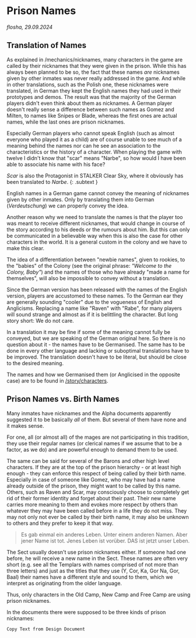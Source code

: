 # Prison Names

*flosha, 29.09.2024*

## Translation of Names

As explained in /mechanics/nicknames, many characters in the game are called by their nicknames that they were given in the prison. While this has always been planned to be so, the fact that these names *are* nicknames given by other inmates was never really addressed in the game. And while in other translations, such as the Polish one, these nicknames were translated, in German they kept the English names they had used in their prototypes and demos. The result was that the majority of the German players didn't even think about them as nicknames. A German player doesn't really sense a difference between such names as Gomez and Milten, to names like Snipes or Blade, whereas the first ones are actual names, while the last ones are prison nicknames. 

Especially German players who cannot speak English (such as almost everyone who played it as a child) are of course unable to see much of a meaning behind the names nor can he see an association to the characteristics or the history of a character. When playing the game with twelve I didn't know that "scar" means "Narbe", so how would I have been able to associate his name with his face? 

*Scar* is also the Protagonist in STALKER Clear Sky, where it obviously has been translated to *Narbe*.
{: .subtext }

English names in a German game cannot convey the meaning of nicknames given by other inmates. Only by translating them into German (*Verdeutschung*) we can properly convey the idea. 

Another reason why we need to translate the names is that the player too was meant to receive different nicknames, that would change in course of the story according to his deeds or the rumours about him. But this can only be communicated in a believable way when this is also the case for other characters in the world. It is a general custom in the colony and we have to make this clear. 

The idea of a differentiation between "newbie names", given to rookies, to the "babies" of the Colony (see the original phrase: *"Welcome to the Colony, Baby"*) and the names of those who have already "made a name for themselves", will also be impossible to convey without a translation.  

Since the German version has been released with the names of the English version, players are accustomed to these names. To the German ear they are generally sounding "cooler" due to the vogueness of English and Anglicisms. Replacing a name like "Raven" with "Rabe", for many players will sound strange and almost as if it is belittling the character. But long story short: We do not care. 

In a translation it may be fine if some of the meaning cannot fully be conveyed, but we are speaking of the German original here. So there is no question about it - the names have to be Germanised. The same has to be done in every other language and lacking or suboptimal translations have to be improved. The translation doesn't have to be literal, but should be close to the desired meaning.  

The names and how we Germanised them (or Anglicised in the opposite case) are to be found in [/story/characters](/story/characters).


## Prison Names vs. Birth Names

Many inmates have nicknames and the Alpha documents apparently suggested it to be basically *all* of them. But several of them have none and it makes sense. 

For one, all (or almost all) of the mages are not participating in this tradition, they use their regular names (or clerical names if we assume that to be a factor, as we do) and are powerful enough to demand them to be used. 

The same can be said for several of the Barons and other high level characters. If they are at the top of the prison hierarchy - or at least high enough - they can enforce this respect of being called by their birth name. Especially in case of someone like Gomez, who may have had a name already outside of the prison, they might want to be called by this name. Others, such as Raven and Scar, may consciously choose to completely get rid of their former identity and forget about their past. Their new name carries more meaning to them and evokes more respect by others than whatever they may have been called before in a life they do not miss. They may not only not ever be called by their birth name, it may also be unknown to others and they prefer to keep it that way.

> Es gab einmal ein anderes Leben. Unter einem anderen Namen. Aber jener Name ist tot. Jenes Leben ist vorüber. DAS ist jetzt unser Leben. 

The Sect usually doesn't use prison nicknames either. If someone had one before, he will receive a new name in the Sect. These names are often very short (e.g. see all the Templars with names comprised of not more than three letters) and just as the titles that they use (Y, Cor, Ka, Gor Na, Gor, Baal) their names have a different style and sound to them, which we interpret as originating from the older language. 

Thus, only characters in the Old Camp, New Camp and Free Camp are using prison nicknames. 

In the documents there were supposed to be three kinds of prison nicknames:

``Copy Text from Design Document``


